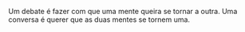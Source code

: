 
Um debate é fazer com que uma mente queira se tornar a outra. Uma conversa é querer que as duas mentes se tornem uma.